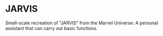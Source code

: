 # JARVIS
Small-scale recreation of "JARVIS" from the Marvel Universe: A personal assistant that can carry out basic functions.
